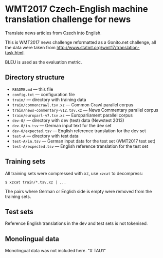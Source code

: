 WMT2017 Czech-English machine translation challenge for news
=============================================================

Translate news articles from Czech into English.

This is WMT2017 news challenge reformatted as a Gonito.net challenge,
all the data were taken from <http://www.statmt.org/wmt17/translation-task.html>.

BLEU is used as the evaluation metric.

Directory structure
-------------------

* `README.md` — this file
* `config.txt` — configuration file
* `train/` — directory with training data
* `train/commoncrawl.tsv.xz` — Common Crawl parallel corpus
* `train/news-commentary-v12.tsv.xz` — News Commentary parallel corpus
* `train/europarl-v7.tsv.xz` — Europarliament parallel corpus
* `dev-0/` — directory with dev (test) data (Newstest 2013)
* `dev-0/in.tsv` — German input text for the dev set
* `dev-0/expected.tsv` — English reference translation for the dev set
* `test-A` — directory with test data
* `test-A/in.tsv` — German input data for the test set (WMT2017 test set)
* `test-A/expected.tsv` — English reference translation for the test set

Training sets
-------------

All training sets were compressed with xz, use `xzcat` to decompress:

    $ xzcat train/*.tsv.xz | ...

The pairs where German or English side is empty were removed from the
training sets.

Test sets
---------

Reference English translations in the dev and test sets is not tokenised.

Monolingual data
----------------

Monolingual data was not included here.
"# TAU1" 
